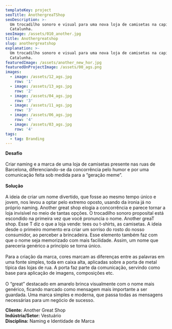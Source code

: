 ```yaml
---
templateKey: project
seoTitle: AnothergreaTShop
seoDescription: >-
  Um trocadilho sonoro e visual para uma nova loja de camisetas na capital da
  Catalunha.
seoImage: /assets/010_another.jpg
title: Anothergreatshop
slug: anothergreatshop
explanation: >-
  Um trocadilho sonoro e visual para uma nova loja de camisetas na capital da
  Catalunha.
featuredImage: /assets/another_new_hor.jpg
featuredOnProjectImage: /assets/00_ags.png
images:
  - image: /assets/12_ags.jpg
    row: '1'
  - image: /assets/13_ags.jpg
    row: '2'
  - image: /assets/04_ags.jpg
    row: '3'
  - image: /assets/11_ags.jpg
    row: '3'
  - image: /assets/06_ags.jpg
    row: '4'
  - image: /assets/03_ags.jpg
    row: '4'
tags:
  - tag: Branding
---
```

**Desafio**
<br><br>
Criar naming e a marca de uma loja de camisetas presente nas ruas de Barcelona, diferenciando-se da concorrência pelo humor e por uma comunicação feita sob medida para a “geração meme”.
<br><br>
**Solução**
<br><br>
A ideia de criar um nome divertido, que fosse ao mesmo tempo único e jovem, nos levou a optar pelo extremo oposto, usando da ironia já no próprio naming. Another great shop elogia a concorrência e parece tornar a loja invisível no meio de tantas opções. O trocadilho sonoro proposital está escondido na primeira vez que você pronuncia o nome. Another greaT shop. Esse T diz o que a loja vende: tees ou t-shirts, as camisetas. A ideia desde o primeiro momento era criar um sorriso do rosto do nosso consumidor, ao perceber a brincadeira. Esse elemento também faz com que o nome seja memorizado com mais facilidade. Assim, um nome que pareceria genérico a princípio se torna único.
<br><br>
Para a criação da marca, cores marcam as diferenças entre as palavras em uma fonte simples, toda em caixa alta, aplicadas sobre a porta de metal típica das lojas de rua. A porta faz parte da comunicação, servindo como base para aplicação de imagens, composições etc.
<br><br>
O “great” destacado em amarelo brinca visualmente com o nome mais genérico, ficando marcado como mensagem mais importante a ser guardada. Uma marca simples e moderna, que passa todas as mensagens necessárias para um negócio de sucesso.

**Cliente:** Another Great Shop
<br>
**Indústria/Setor:** Vestuário
<br>
**Disciplina:** Naming e Identidade de Marca
<br><br><br><br>

